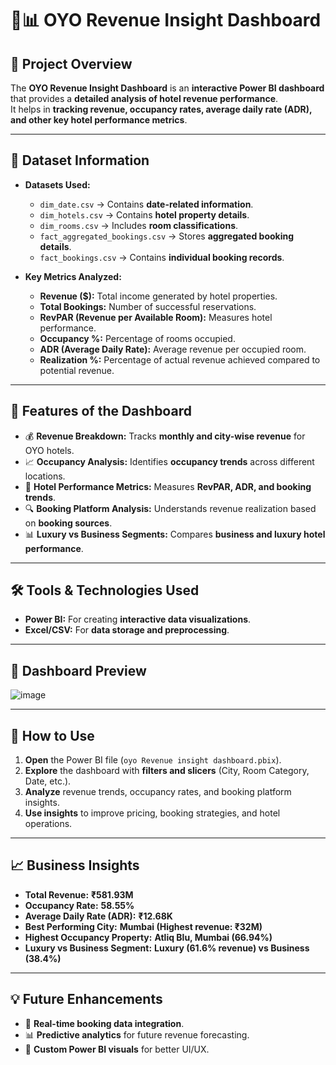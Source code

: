 # 🏨📊 OYO Revenue Insight Dashboard

## 📝 Project Overview  
The **OYO Revenue Insight Dashboard** is an **interactive Power BI dashboard** that provides a **detailed analysis of hotel revenue performance**.  
It helps in **tracking revenue, occupancy rates, average daily rate (ADR), and other key hotel performance metrics**.

---

## 📂 Dataset Information  
- **Datasets Used:**  
  - `dim_date.csv` → Contains **date-related information**.  
  - `dim_hotels.csv` → Contains **hotel property details**.  
  - `dim_rooms.csv` → Includes **room classifications**.  
  - `fact_aggregated_bookings.csv` → Stores **aggregated booking details**.  
  - `fact_bookings.csv` → Contains **individual booking records**.  

- **Key Metrics Analyzed:**  
  - **Revenue ($):** Total income generated by hotel properties.  
  - **Total Bookings:** Number of successful reservations.  
  - **RevPAR (Revenue per Available Room):** Measures hotel performance.  
  - **Occupancy %:** Percentage of rooms occupied.  
  - **ADR (Average Daily Rate):** Average revenue per occupied room.  
  - **Realization %:** Percentage of actual revenue achieved compared to potential revenue.  

---

## 🎯 Features of the Dashboard  
- 💰 **Revenue Breakdown:** Tracks **monthly and city-wise revenue** for OYO hotels.  
- 📈 **Occupancy Analysis:** Identifies **occupancy trends** across different locations.  
- 🏨 **Hotel Performance Metrics:** Measures **RevPAR, ADR, and booking trends**.  
- 🔍 **Booking Platform Analysis:** Understands revenue realization based on **booking sources**.  
- 📊 **Luxury vs Business Segments:** Compares **business and luxury hotel performance**.  

---

## 🛠️ Tools & Technologies Used  
- **Power BI:** For creating **interactive data visualizations**.  
- **Excel/CSV:** For **data storage and preprocessing**.  

---

## 📸 Dashboard Preview  
![image](https://github.com/user-attachments/assets/f8998915-40ca-4d65-82de-704a1ee9491f)



---

## 🚀 How to Use  
1. **Open** the Power BI file (`oyo Revenue insight dashboard.pbix`).  
2. **Explore** the dashboard with **filters and slicers** (City, Room Category, Date, etc.).  
3. **Analyze** revenue trends, occupancy rates, and booking platform insights.  
4. **Use insights** to improve pricing, booking strategies, and hotel operations.  

---

## 📈 Business Insights  
- **Total Revenue:** **₹581.93M**  
- **Occupancy Rate:** **58.55%**  
- **Average Daily Rate (ADR):** **₹12.68K**  
- **Best Performing City:** **Mumbai (Highest revenue: ₹32M)**  
- **Highest Occupancy Property:** **Atliq Blu, Mumbai (66.94%)**  
- **Luxury vs Business Segment:** **Luxury (61.6% revenue) vs Business (38.4%)**  

---

## 💡 Future Enhancements  
- 🔄 **Real-time booking data integration**.  
- 📊 **Predictive analytics** for future revenue forecasting.  
- 🎨 **Custom Power BI visuals** for better UI/UX.  


